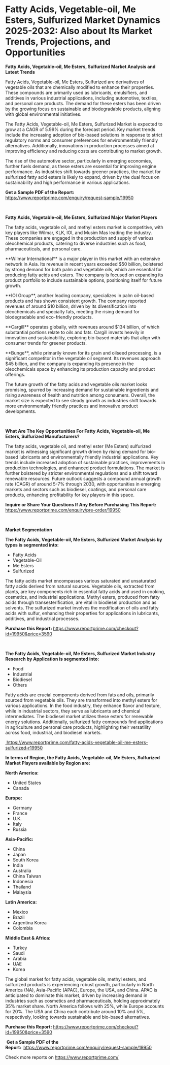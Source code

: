 <p><h1>Fatty Acids, Vegetable-oil, Me Esters, Sulfurized Market Dynamics 2025-2032: Also about Its Market Trends, Projections, and Opportunities</h1></p><p><strong>Fatty Acids, Vegetable-oil, Me Esters, Sulfurized Market Analysis and Latest Trends</strong></p>
<p><p>Fatty Acids, Vegetable-oil, Me Esters, Sulfurized are derivatives of vegetable oils that are chemically modified to enhance their properties. These compounds are primarily used as lubricants, emulsifiers, and additives in various industrial applications, including automotive, textiles, and personal care products. The demand for these esters has been driven by the growing focus on sustainable and biodegradable products, aligning with global environmental initiatives.</p><p>The Fatty Acids, Vegetable-oil, Me Esters, Sulfurized Market is expected to grow at a CAGR of 5.99% during the forecast period. Key market trends include the increasing adoption of bio-based solutions in response to strict regulatory norms and consumer preferences for environmentally friendly alternatives. Additionally, innovations in production processes aimed at improving efficiency and reducing costs are contributing to market growth. </p><p>The rise of the automotive sector, particularly in emerging economies, further fuels demand, as these esters are essential for improving engine performance. As industries shift towards greener practices, the market for sulfurized fatty acid esters is likely to expand, driven by the dual focus on sustainability and high performance in various applications.</p></p>
<p><strong>Get a Sample PDF of the Report:&nbsp;</strong> <a href="https://www.reportprime.com/enquiry/request-sample/19950?utm_campaign=2255&utm_medium=2&utm_source=Github&utm_content=ia&utm_term=18032025&utm_id=fatty-acids-vegetable-oil-me-esters-sulfurized">https://www.reportprime.com/enquiry/request-sample/19950</a></p>
<p>&nbsp;</p>
<p><strong>Fatty Acids, Vegetable-oil, Me Esters, Sulfurized Major Market Players</strong></p>
<p><p>The fatty acids, vegetable oil, and methyl esters market is competitive, with key players like Wilmar, KLK, IOI, and Musim Mas leading the industry. These companies are engaged in the production and supply of various oleochemical products, catering to diverse industries such as food, pharmaceuticals, and personal care.</p><p>**Wilmar International** is a major player in this market with an extensive network in Asia. Its revenue in recent years exceeded $50 billion, bolstered by strong demand for both palm and vegetable oils, which are essential for producing fatty acids and esters. The company is focused on expanding its product portfolio to include sustainable options, positioning itself for future growth.</p><p>**IOI Group**, another leading company, specializes in palm oil-based products and has shown consistent growth. The company reported revenues of around $10 billion, driven by its diversification into oleochemicals and specialty fats, meeting the rising demand for biodegradable and eco-friendly products.</p><p>**Cargill** operates globally, with revenues around $134 billion, of which substantial portions relate to oils and fats. Cargill invests heavily in innovation and sustainability, exploring bio-based materials that align with consumer trends for greener products.</p><p>**Bunge**, while primarily known for its grain and oilseed processing, is a significant competitor in the vegetable oil segment. Its revenues approach $45 billion, and the company is expanding its presence in the oleochemicals space by enhancing its production capacity and product offerings.</p><p>The future growth of the fatty acids and vegetable oils market looks promising, spurred by increasing demand for sustainable ingredients and rising awareness of health and nutrition among consumers. Overall, the market size is expected to see steady growth as industries shift towards more environmentally friendly practices and innovative product developments.</p></p>
<p>&nbsp;</p>
<p><strong>What Are The Key Opportunities For Fatty Acids, Vegetable-oil, Me Esters, Sulfurized Manufacturers?</strong></p>
<p><p>The fatty acids, vegetable oil, and methyl ester (Me Esters) sulfurized market is witnessing significant growth driven by rising demand for bio-based lubricants and environmentally friendly industrial applications. Key trends include increased adoption of sustainable practices, improvements in production technologies, and enhanced product formulations. The market is further bolstered by stricter environmental regulations and a shift toward renewable resources. Future outlook suggests a compound annual growth rate (CAGR) of around 5-7% through 2030, with opportunities in emerging markets and sectors such as biodiesel, coatings, and personal care products, enhancing profitability for key players in this space.</p></p>
<p><strong>Inquire or Share Your Questions If Any Before Purchasing This Report:</strong> <a href="https://www.reportprime.com/enquiry/pre-order/19950?utm_campaign=2255&utm_medium=2&utm_source=Github&utm_content=ia&utm_term=18032025&utm_id=fatty-acids-vegetable-oil-me-esters-sulfurized">https://www.reportprime.com/enquiry/pre-order/19950</a></p>
<p>&nbsp;</p>
<p><strong>Market Segmentation</strong></p>
<p><strong>The Fatty Acids, Vegetable-oil, Me Esters, Sulfurized Market Analysis by types is segmented into:</strong></p>
<p><ul><li>Fatty Acids</li><li>Vegetable-Oil</li><li>Me Esters</li><li>Sulfurized</li></ul></p>
<p><p>The fatty acids market encompasses various saturated and unsaturated fatty acids derived from natural sources. Vegetable oils, extracted from plants, are key components rich in essential fatty acids and used in cooking, cosmetics, and industrial applications. Methyl esters, produced from fatty acids through transesterification, are vital in biodiesel production and as solvents. The sulfurized market involves the modification of oils and fatty acids with sulfur, enhancing their properties for applications in lubricants, additives, and industrial processes.</p></p>
<p><strong>Purchase this Report:&nbsp;</strong><a href="https://www.reportprime.com/checkout?id=19950&price=3590&utm_campaign=2255&utm_medium=2&utm_source=Github&utm_content=ia&utm_term=18032025&utm_id=fatty-acids-vegetable-oil-me-esters-sulfurized">https://www.reportprime.com/checkout?id=19950&price=3590</a></p>
<p>&nbsp;</p>
<p><strong>The Fatty Acids, Vegetable-oil, Me Esters, Sulfurized Market Industry Research by Application is segmented into:</strong></p>
<p><ul><li>Food</li><li>Industrial</li><li>Biodiesel</li><li>Others</li></ul></p>
<p><p>Fatty acids are crucial components derived from fats and oils, primarily sourced from vegetable oils. They are transformed into methyl esters for various applications. In the food industry, they enhance flavor and texture, while in industrial sectors, they serve as lubricants and chemical intermediates. The biodiesel market utilizes these esters for renewable energy solutions. Additionally, sulfurized fatty compounds find applications in agriculture and personal care products, highlighting their versatility across food, industrial, and biodiesel markets.</p></p>
<p><a href="https://www.reportprime.com/fatty-acids-vegetable-oil-me-esters-sulfurized-r19950?utm_campaign=2255&utm_medium=2&utm_source=Github&utm_content=ia&utm_term=18032025&utm_id=fatty-acids-vegetable-oil-me-esters-sulfurized">&nbsp;https://www.reportprime.com/fatty-acids-vegetable-oil-me-esters-sulfurized-r19950</a></p>
<p><strong>In terms of Region, the Fatty Acids, Vegetable-oil, Me Esters, Sulfurized Market Players available by Region are:</strong></p>
<p>
    <p> <strong> North America: </strong>
        <ul>
            <li>United States</li>
            <li>Canada</li>
        </ul>
        </p> 
    <p> <strong> Europe: </strong>
        <ul>
            <li>Germany</li>
            <li>France</li>
            <li>U.K.</li>
            <li>Italy</li>
            <li>Russia</li>
        </ul>
        </p> 
    <p> <strong> Asia-Pacific: </strong>
        <ul>
            <li>China</li>
            <li>Japan</li>
            <li>South Korea</li>
            <li>India</li>
            <li>Australia</li>
            <li>China Taiwan</li>
            <li>Indonesia</li>
            <li>Thailand</li>
            <li>Malaysia</li>
        </ul>
        </p> 
    <p> <strong> Latin America: </strong>
        <ul>
            <li>Mexico</li>
            <li>Brazil</li>
            <li>Argentina Korea</li>
            <li>Colombia</li>
        </ul>
        </p> 
    <p> <strong> Middle East & Africa: </strong>
        <ul>
            <li>Turkey</li>
            <li>Saudi</li>
            <li>Arabia</li>
            <li>UAE</li>
            <li>Korea</li>
        </ul>
    </p>
    </p>
<p><p>The global market for fatty acids, vegetable oils, methyl esters, and sulfurized products is experiencing robust growth, particularly in North America (NA), Asia-Pacific (APAC), Europe, the USA, and China. APAC is anticipated to dominate this market, driven by increasing demand in industries such as cosmetics and pharmaceuticals, holding approximately 35% market share. North America follows with 25%, while Europe accounts for 20%. The USA and China each contribute around 10% and 5%, respectively, looking towards sustainable and bio-based alternatives.</p></p>
<p><strong>Purchase this Report: </strong><a href="https://www.reportprime.com/checkout?id=19950&price=3590&utm_campaign=2255&utm_medium=2&utm_source=Github&utm_content=ia&utm_term=18032025&utm_id=fatty-acids-vegetable-oil-me-esters-sulfurized">https://www.reportprime.com/checkout?id=19950&price=3590</a></p>
<p>&nbsp;<strong>Get a Sample PDF of the Report:&nbsp;&nbsp;</strong><a href="https://www.reportprime.com/enquiry/request-sample/19950?utm_campaign=2255&utm_medium=2&utm_source=Github&utm_content=ia&utm_term=18032025&utm_id=fatty-acids-vegetable-oil-me-esters-sulfurized">https://www.reportprime.com/enquiry/request-sample/19950</a></p>
<p><strong></strong></p>
<p>Check more reports on <a href="https://www.reportprime.com/?utm_campaign=2255&utm_medium=2&utm_source=Github&utm_content=ia&utm_term=18032025&utm_id=fatty-acids-vegetable-oil-me-esters-sulfurized">https://www.reportprime.com/</a></p>